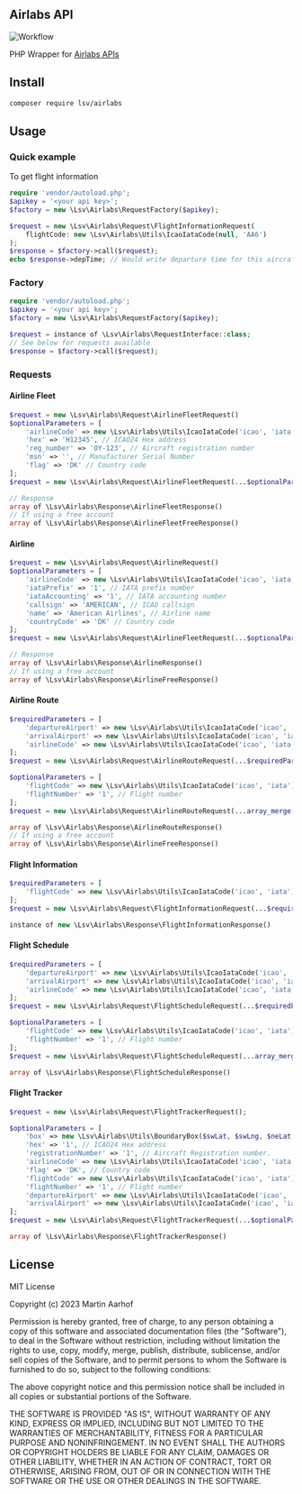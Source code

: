 Airlabs API
-----------

![Workflow](https://github.com/lsv/airlabs/actions/workflows/ci.yml/badge.svg)

PHP Wrapper for [Airlabs APIs](https://airlabs.co/)

## Install

```bash
composer require lsv/airlabs
```

## Usage

### Quick example

To get flight information
```php
require 'vendor/autoload.php';
$apikey = '<your api key>';
$factory = new \Lsv\Airlabs\RequestFactory($apikey);

$request = new \Lsv\Airlabs\Request\FlightInformationRequest(
    flightCode: new \Lsv\Airlabs\Utils\IcaoIataCode(null, 'AA6')
);
$response = $factory->call($request);
echo $response->depTime; // Would write departure time for this aircraft
```

### Factory

```php
require 'vendor/autoload.php';
$apikey = '<your api key>';
$factory = new \Lsv\Airlabs\RequestFactory($apikey);

$request = instance of \Lsv\Airlabs\RequestInterface::class;
// See below for requests available
$response = $factory->call($request);
```

### Requests

#### Airline Fleet
```php
$request = new \Lsv\Airlabs\Request\AirlineFleetRequest()
$optionalParameters = [
    'airlineCode' => new \Lsv\Airlabs\Utils\IcaoIataCode('icao', 'iata'), // only add either icao or iata code
    'hex' => 'H12345', // ICAO24 Hex address
    'reg_number' => 'OY-123', // Aircraft registration number
    'msn' => '', // Manufacturer Serial Number
    'flag' => 'DK' // Country code
];
$request = new \Lsv\Airlabs\Request\AirlineFleetRequest(...$optionalParameters);

// Response
array of \Lsv\Airlabs\Response\AirlineFleetResponse()
// If using a free account
array of \Lsv\Airlabs\Response\AirlineFleetFreeResponse()
```

#### Airline
```php
$request = new \Lsv\Airlabs\Request\AirlineRequest()
$optionalParameters = [
    'airlineCode' => new \Lsv\Airlabs\Utils\IcaoIataCode('icao', 'iata'), // only add either icao or iata code
    'iataPrefix' => '1', // IATA prefix number
    'iataAccounting' => '1', // IATA accounting number
    'callsign' => 'AMERICAN', // ICAO callsign
    'name' => 'American Airlines', // Airline name
    'countryCode' => 'DK' // Country code
];
$request = new \Lsv\Airlabs\Request\AirlineFleetRequest(...$optionalParameters);

// Response
array of \Lsv\Airlabs\Response\AirlineResponse()
// If using a free account
array of \Lsv\Airlabs\Response\AirlineFreeResponse()
```

#### Airline Route
```php
$requiredParameters = [
    'departureAirport' => new \Lsv\Airlabs\Utils\IcaoIataCode('icao', 'iata'), // only add either icao or iata code
    'arrivalAirport' => new \Lsv\Airlabs\Utils\IcaoIataCode('icao', 'iata'), // only add either icao or iata code
    'airlineCode' => new \Lsv\Airlabs\Utils\IcaoIataCode('icao', 'iata'), // only add either icao or iata code
];
$request = new \Lsv\Airlabs\Request\AirlineRouteRequest(...$requiredParameters);

$optionalParameters = [
    'flightCode' => new \Lsv\Airlabs\Utils\IcaoIataCode('icao', 'iata'), // only add either icao or iata code
    'flightNumber' => '1', // Flight number
];
$request = new \Lsv\Airlabs\Request\AirlineRouteRequest(...array_merge($requiredParameters, $optionalParameters));

array of \Lsv\Airlabs\Response\AirlineRouteResponse()
// If using a free account
array of \Lsv\Airlabs\Response\AirlineFreeResponse()
```

#### Flight Information
```php
$requiredParameters = [
    'flightCode' => new \Lsv\Airlabs\Utils\IcaoIataCode('icao', 'iata'), // only add either icao or iata code
];
$request = new \Lsv\Airlabs\Request\FlightInformationRequest(...$requiredParameters);

instance of new \Lsv\Airlabs\Response\FlightInformationResponse()
```

#### Flight Schedule
```php
$requiredParameters = [
    'departureAirport' => new \Lsv\Airlabs\Utils\IcaoIataCode('icao', 'iata'), // only add either icao or iata code
    'arrivalAirport' => new \Lsv\Airlabs\Utils\IcaoIataCode('icao', 'iata'), // only add either icao or iata code
    'airlineCode' => new \Lsv\Airlabs\Utils\IcaoIataCode('icao', 'iata'), // only add either icao or iata code
];
$request = new \Lsv\Airlabs\Request\FlightScheduleRequest(...$requiredParameters);

$optionalParameters = [
    'flightCode' => new \Lsv\Airlabs\Utils\IcaoIataCode('icao', 'iata'), // only add either icao or iata code
    'flightNumber' => '1', // Flight number
];
$request = new \Lsv\Airlabs\Request\FlightScheduleRequest(...array_merge($requiredParameters, $optionalParameters));

array of \Lsv\Airlabs\Response\FlightScheduleResponse()
```

#### Flight Tracker
```php
$request = new \Lsv\Airlabs\Request\FlightTrackerRequest();

$optionalParameters = [
    'box' => new \Lsv\Airlabs\Utils\BoundaryBox($swLat, $swLng, $neLat, $neLng), // Boundary box from where you want data from
    'hex' => '1', // ICAO24 Hex address
    'registrationNumber' => '1', // Aircraft Registration number.
    'airlineCode' => new \Lsv\Airlabs\Utils\IcaoIataCode('icao', 'iata'), // Airline code
    'flag' => 'DK', // Country code
    'flightCode' => new \Lsv\Airlabs\Utils\IcaoIataCode('icao', 'iata'), // Flight code
    'flightNumber' => '1', // Flight number
    'departureAirport' => new \Lsv\Airlabs\Utils\IcaoIataCode('icao', 'iata'), // Departure airport
    'arrivalAirport' => new \Lsv\Airlabs\Utils\IcaoIataCode('icao', 'iata'), // Arrival airport
];
$request = new \Lsv\Airlabs\Request\FlightTrackerRequest(...$optionalParameters);

array of \Lsv\Airlabs\Response\FlightTrackerResponse()
```

## License

MIT License

Copyright (c) 2023 Martin Aarhof

Permission is hereby granted, free of charge, to any person obtaining a copy
of this software and associated documentation files (the "Software"), to deal
in the Software without restriction, including without limitation the rights
to use, copy, modify, merge, publish, distribute, sublicense, and/or sell
copies of the Software, and to permit persons to whom the Software is
furnished to do so, subject to the following conditions:

The above copyright notice and this permission notice shall be included in all
copies or substantial portions of the Software.

THE SOFTWARE IS PROVIDED "AS IS", WITHOUT WARRANTY OF ANY KIND, EXPRESS OR
IMPLIED, INCLUDING BUT NOT LIMITED TO THE WARRANTIES OF MERCHANTABILITY,
FITNESS FOR A PARTICULAR PURPOSE AND NONINFRINGEMENT. IN NO EVENT SHALL THE
AUTHORS OR COPYRIGHT HOLDERS BE LIABLE FOR ANY CLAIM, DAMAGES OR OTHER
LIABILITY, WHETHER IN AN ACTION OF CONTRACT, TORT OR OTHERWISE, ARISING FROM,
OUT OF OR IN CONNECTION WITH THE SOFTWARE OR THE USE OR OTHER DEALINGS IN THE
SOFTWARE.